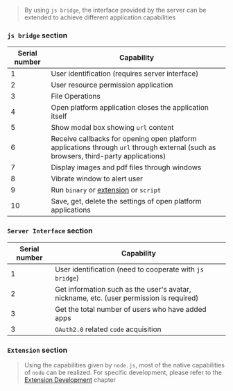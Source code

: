> By using `js bridge`, the interface provided by the server can be extended to achieve different application capabilities

### `js bridge` section

| Serial number | Capability                                                                                                                           |
| ------------- | ------------------------------------------------------------------------------------------------------------------------------------ |
| 1             | User identification (requires server interface)                                                                                      |
| 2             | User resource permission application                                                                                                 |
| 3             | File Operations                                                                                                                      |
| 4             | Open platform application closes the application itself                                                                              |
| 5             | Show modal box showing `url` content                                                                                                 |
| 6             | Receive callbacks for opening open platform applications through `url` through external (such as browsers, third-party applications) |
| 7             | Display images and pdf files through windows                                                                                         |
| 8             | Vibrate window to alert user                                                                                                         |
| 9             | Run `binary` or [extension](/#/extension-develop/default ':ignore') or `script`                                                      |
| 10            | Save, get, delete the settings of open platform applications                                                                         |

### `Server Interface` section

| Serial number | Capability                                                                              |
| ------------- | --------------------------------------------------------------------------------------- |
| 1             | User identification (need to cooperate with `js bridge`)                                |
| 2             | Get information such as the user's avatar, nickname, etc. (user permission is required) |
| 3             | Get the total number of users who have added apps                                       |
| 3             | `OAuth2.0` related `code` acquisition                                                   |

### `Extension` section

> Using the capabilities given by `node.js`, most of the native capabilities of `node` can be realized. For specific development, please refer to the [Extension Development](/#/extension-develop/default ':ignore') chapter

